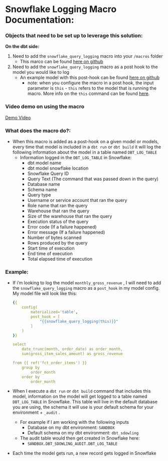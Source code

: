# Snowflake Logging Macro Documentation:

### Objects that need to be set up to leverage this solution:

**On the dbt side:** 

1. Need to add the `snowflake_query_logging` macro into your `/macros` folder
    - This marco can be found [here on github](https://github.com/Stevedow99/dbt_snowflake_demo_sandbox/blob/main/macros/snowflake_utility_functions/logging/snowflake_logging.sql)
2. Need to add the `snowflake_query_logging` macro as a post hook to the model you would like to log
    - An example model with this post-hook can be found [here on github](https://github.com/Stevedow99/dbt_snowflake_demo_sandbox/blob/main/models/demo_features/snowflake_logging/snowflake_logging_example.sql)
        - note: when you configure the macro in a post hook, the input parameter is `this` - `this` refers to the model that is running the macro. More info on the `this` command can be found [here](https://docs.getdbt.com/reference/dbt-jinja-functions/this).


### Video demo on using the macro
[Demo Video](https://www.loom.com/share/a3938814f6c448b7a903b42f2ab64bd3)
    

### What does the macro do?:

- When this macro is added as a post-hook on a given model or models, every time that model is included in a `dbt run` or `dbt build` it will log the following information about the model in a table named `DBT_LOG_TABLE`
    - Information logged in the `DBT_LOG_TABLE` in Snowflake:
        - dbt model name
        - dbt model snowflake location
        - Snowflake Query ID
        - Query Text (The command that was passed down in the query)
        - Database name
        - Schema name
        - Query type
        - Username or service account that ran the query
        - Role name that ran the query
        - Warehouse that ran the query
        - Size of the warehouse that ran the query
        - Execution status of the query
        - Error code (If a failure happened)
        - Error message (If a failure happened)
        - Number of bytes scanned
        - Rows produced by the query
        - Start time of execution
        - End time of execution
        - Total elapsed time of execution
        

### Example:

- If i’m looking to log the model `monthly_gross_revenue` , I will need to add the `snowflake_query_logging` macro as a `post_hook` in my model config. My model file will look like this:
    
    ```yaml
    {{
        config(
            materialized='table',
            post_hook = [
                "{{snowflake_query_logging(this)}}"
            ]
        )
    }}
    
    select
        date_trunc(month, order_date) as order_month,
        sum(gross_item_sales_amount) as gross_revenue
    
    from {{ ref('fct_order_items') }}
        group by 
            order_month
        order by 
            order_month
    ```
    
- When I execute a `dbt run` or `dbt build` command that includes this model, information on the model will get logged to a table named `DBT_LOG_TABLE` in Snowflake. This table will live in the default database you are using, the schema it will use is your default schema for your environment + `_audit` .
    - For example if I am working with the following inputs
        - Database on my dbt environment: `SANDBOX`
        - Default schema on my dbt environment: `dbt_sdowling`
    - The audit table would then get created in Snowflake here:
        - `SANDBOX.DBT_SDOWLING_AUDIT.DBT_LOG_TABLE`
- Each time the model gets run, a new record gets logged in Snowflake

